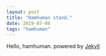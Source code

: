```yaml
---
layout: post
title: "Hamhuman stand."
date: 2019-07-08
tags: "hamhuman"
---
```

Hello, hamhuman.
powered by [Jekyll](http://jekyllrb.com)
